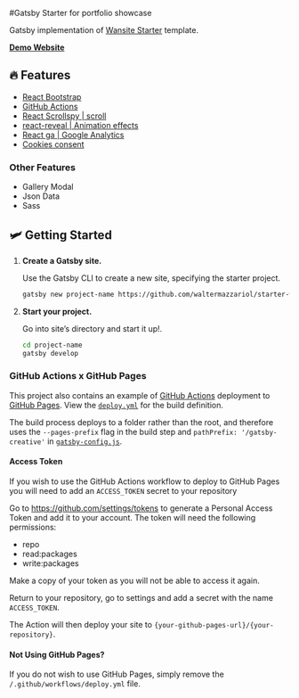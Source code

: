 #Gatsby Starter for portfolio showcase

Gatsby implementation of [Wansite Starter](https://modest-villani-fa0160.netlify.app/) template.

[**Demo Website**](https://modest-villani-fa0160.netlify.app/)

## 🔥 Features

- [React Bootstrap](https://react-bootstrap.github.io)
- [GitHub Actions](https://github.com/features/actions)
- [React Scrollspy | scroll](https://github.com/makotot/react-scrollspy)
- [react-reveal | Animation effects](https://www.react-reveal.com/)
- [React ga | Google Analytics](https://github.com/react-ga/react-ga)
- [Cookies consent](https://www.npmjs.com/package/react-cookie)

### Other Features

- Gallery Modal
- Json Data
- Sass

## 🛩 Getting Started

1.  **Create a Gatsby site.**

    Use the Gatsby CLI to create a new site, specifying the starter project.
    
    ```sh
    gatsby new project-name https://github.com/waltermazzariol/starter-wansite
    ```

2.  **Start your project.**

    Go into site’s directory and start it up!.

    ```sh
    cd project-name
    gatsby develop
    ```

### GitHub Actions x GitHub Pages

This project also contains an example of [GitHub Actions](https://github.com/features/actions) deployment to [GitHub Pages](https://pages.github.com). View the [`deploy.yml`](https://github.com/JohnJKerr/gatsby-creative/blob/master/.github/workflows/deploy.yml) for the build definition.

The build process deploys to a folder rather than the root, and therefore uses the `--pages-prefix` flag in the build step and `pathPrefix: '/gatsby-creative'` in [`gatsby-config.js`](https://github.com/JohnJKerr/gatsby-creative/blob/master/gatsby-config.js).

#### Access Token

If you wish to use the GitHub Actions workflow to deploy to GitHub Pages you will need to add an `ACCESS_TOKEN` secret to your repository

Go to https://github.com/settings/tokens to generate a Personal Access Token and add it to your account. The token will need the following permissions:

- repo
- read:packages
- write:packages

Make a copy of your token as you will not be able to access it again.

Return to your repository, go to settings and add a secret with the name `ACCESS_TOKEN`.

The Action will then deploy your site to `{your-github-pages-url}/{your-repository}`.
 
#### Not Using GitHub Pages?

If you do not wish to use GitHub Pages, simply remove the `/.github/workflows/deploy.yml` file.